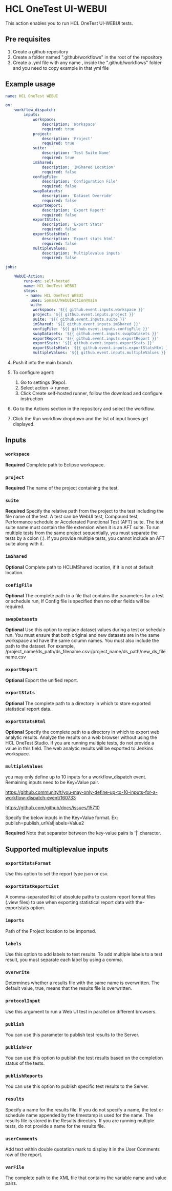 # HCL OneTest UI-WEBUI

This action enables you to run HCL OneTest UI-WEBUI tests.

## Pre requisites

1. Create a github repository
2. Create a folder named ".github/workflows" in the root of the repository
3. Create a .yml file with any name , inside the ".github/workflows" folder and you need to copy example in that yml file

## Example usage

```yaml
name: HCL OneTest WEBUI

on:
    workflow_dispatch:
        inputs:
            workspace:
                description: 'Workspace'
                required: true
            project:
                description: 'Project'
                required: true
            suite:
                description: 'Test Suite Name'
                required: true
            imShared:
                description: 'IMShared Location'
                required: false
            configFile:
                description: 'Configuration File'
                required: false
            swapDatasets:
                description: 'Dataset Override'
                required: false
            exportReport:
                description: 'Export Report'
                required: false
            exportStats:
                description: 'Export Stats'
                required: false
            exportStatsHtml:
                description: 'Export stats html'
                required: false
            multipleValues:
                description: 'Multiplevalue inputs'
                required: false

jobs:

    WebUI-Action:
        runs-on: self-hosted
        name: HCL OneTest WEBUI
        steps:
         - name: HCL OneTest WEBUI
           uses: SonaHJ/WebUIAction@main
           with:
            workspace: '${{ github.event.inputs.workspace }}'
            project: '${{ github.event.inputs.project }}'
            suite: '${{ github.event.inputs.suite }}'
            imShared: '${{ github.event.inputs.imShared }}'
            configFile: '${{ github.event.inputs.configFile }}'
            swapDatasets: '${{ github.event.inputs.swapDatasets }}'
            exportReport: '${{ github.event.inputs.exportReport }}'
            exportStats: '${{ github.event.inputs.exportStats }}'
            exportStatsHtml: '${{ github.event.inputs.exportStatsHtml }}'
            multipleValues: '${{ github.event.inputs.multipleValues }}'

```
4. Push it into the main branch
5. To configure agent:
    1. Go to settings (Repo).
    2. Select action -> runner.
    3. Click Create self-hosted runner, follow the download and configure instruction

6. Go to the Actions section in the repository and select the workflow.
7. Click the Run workflow dropdown and the list of input boxes get displayed.

## Inputs

### `workspace`

**Required** Complete path to Eclipse workspace.

### `project`

**Required** The name of the project containing the test.	

### `suite`

**Required** Specify the relative path from the project to the test including the file name of the test. A test can be WebUI test, Compound test, Performance schedule or Accelerated Functional Test (AFT) suite. The test suite name must contain the file extension when it is an AFT suite. To run multiple tests from the same project sequentially, you must separate the tests by a colon (:). If you provide multiple tests, you cannot include an AFT suite along with it.

### `imShared`

**Optional** Complete path to HCLIMShared location, if it is not at default location.

### `configFile`

**Optional** The complete path to a file that contains the parameters for a test or schedule run, If Config file is specified then no other fields will be required.

### `swapDatasets`

**Optional** Use this option to replace dataset values during a test or schedule run. You must ensure that both original and new datasets are in the same workspace and have the same column names. You must also include the path to the dataset. For example, /project_name/ds_path/ds_filename.csv:/project_name/ds_path/new_ds_filename.csv

### `exportReport`

**Optional** Export the unified report.

### `exportStats`

**Optional** The complete path to a directory in which to store exported statistical report data.

### `exportStatsHtml`

**Optional** Specify the complete path to a directory in which to export web analytic results. Analyze the results on a web browser without using the HCL OneTest Studio. If you are running multiple tests, do not provide a value in this field. The web analytic results will be exported to Jenkins workspace.

### `multipleValues`

you may only define up to 10 inputs for a workflow_dispatch event. Remaining inputs need to be Key=Value pair.

https://github.community/t/you-may-only-define-up-to-10-inputs-for-a-workflow-dispatch-event/160733

https://github.com/github/docs/issues/15710

Specify the below inputs in the Key=Value format.
	Ex: publish=publish_urlVal|labels=Value2
	
**Required** Note that separator between the key-value pairs is '|' character.

## Supported multiplevalue inputs

### `exportStatsFormat`
Use this option to set the report type json or csv.

### `exportStatReportList`
A comma-separated list of absolute paths to custom report format files (.view files) to use when exporting statistical report data with the-exportstats option.

### `imports`
Path of the Project location to be imported.

### `labels`
Use this option to add labels to test results. To add multiple labels to a test result, you must separate each label by using a comma.

### `overwrite`
Determines whether a results file with the same name is overwritten. The default value, true, means that the results file is overwritten.

### `protocolInput`
Use this argument to run a Web UI test in parallel on different browsers.

### `publish`
You can use this parameter to publish test results to the Server.

### `publishFor`
You can use this option to publish the test results based on the completion status of the tests.

### `publishReports`
You can use this option to publish specific test results to the Server.

### `results`
Specify a name for the results file. If you do not specify a name, the test or schedule name appended by the timestamp is used for the name. The results file is stored in the Results directory. If you are running multiple tests, do not provide a name for the results file.

### `userComments`
Add text within double quotation mark to display it in the User Comments row of the report.

### `varFile`
The complete path to the XML file that contains the variable name and value pairs.

